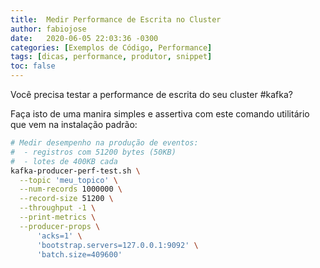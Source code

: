 ```yaml
---
title:  Medir Performance de Escrita no Cluster
author: fabiojose
date:   2020-06-05 22:03:36 -0300
categories: [Exemplos de Código, Performance]
tags: [dicas, performance, produtor, snippet]
toc: false
---
```


Você precisa testar a performance de escrita do seu cluster #kafka?

Faça isto de uma manira simples e assertiva com este comando utilitário que vem na instalação padrão:

```bash
# Medir desempenho na produção de eventos:
#  - registros com 51200 bytes (50KB)
#  - lotes de 400KB cada
kafka-producer-perf-test.sh \
  --topic 'meu_topico' \
  --num-records 1000000 \
  --record-size 51200 \
  --throughput -1 \
  --print-metrics \
  --producer-props \
      'acks=1' \
      'bootstrap.servers=127.0.0.1:9092' \
      'batch.size=409600'
```